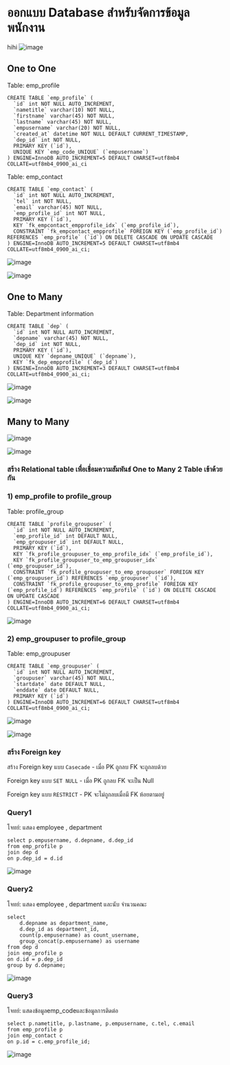 # ออกแบบ Database สำหรับจัดการข้อมูลพนักงาน #

hihi
![image](https://github.com/user-attachments/assets/88fd6e1f-0d1a-4b67-95b6-1cb99d5e392c)


## One to One ##
Table: emp_profile
```
CREATE TABLE `emp_profile` (
  `id` int NOT NULL AUTO_INCREMENT,
  `nametitle` varchar(10) NOT NULL,
  `firstname` varchar(45) NOT NULL,
  `lastname` varchar(45) NOT NULL,
  `empusername` varchar(20) NOT NULL,
  `created_at` datetime NOT NULL DEFAULT CURRENT_TIMESTAMP,
  `dep_id` int NOT NULL,
  PRIMARY KEY (`id`),
  UNIQUE KEY `emp_code_UNIQUE` (`empusername`)
) ENGINE=InnoDB AUTO_INCREMENT=5 DEFAULT CHARSET=utf8mb4 COLLATE=utf8mb4_0900_ai_ci

```

Table: emp_contact
```
CREATE TABLE `emp_contact` (
  `id` int NOT NULL AUTO_INCREMENT,
  `tel` int NOT NULL,
  `email` varchar(45) NOT NULL,
  `emp_profile_id` int NOT NULL,
  PRIMARY KEY (`id`),
  KEY `fk_empcontact_empprofile_idx` (`emp_profile_id`),
  CONSTRAINT `fk_empcontact_empprofile` FOREIGN KEY (`emp_profile_id`) REFERENCES `emp_profile` (`id`) ON DELETE CASCADE ON UPDATE CASCADE
) ENGINE=InnoDB AUTO_INCREMENT=5 DEFAULT CHARSET=utf8mb4 COLLATE=utf8mb4_0900_ai_ci;
```

![image](https://github.com/pying-hathai/Projgit/assets/132686635/0a1fe8b6-d54b-4d4e-855c-1c34d138cf33)

![image](https://github.com/pying-hathai/Projgit/assets/132686635/0d429938-e67e-4f58-b242-e5e3d3d54fb1)

## One to Many ##


Table: Department information
```
CREATE TABLE `dep` (
  `id` int NOT NULL AUTO_INCREMENT,
  `depname` varchar(45) NOT NULL,
  `dep_id` int NOT NULL,
  PRIMARY KEY (`id`),
  UNIQUE KEY `depname_UNIQUE` (`depname`),
  KEY `fk_dep_empprofile` (`dep_id`)
) ENGINE=InnoDB AUTO_INCREMENT=3 DEFAULT CHARSET=utf8mb4 COLLATE=utf8mb4_0900_ai_ci;
```


![image](https://github.com/pying-hathai/Projgit/assets/132686635/b34477d5-b273-4220-9963-ccb15a599658)

![image](https://github.com/pying-hathai/Projgit/assets/132686635/bfbbb7a0-9d0f-4e8c-bd09-507752a2da8b)

## Many to Many ##
![image](https://github.com/pying-hathai/Projgit/assets/132686635/0b820667-9412-4e6d-aaf8-6c0005c48131)

![image](https://github.com/pying-hathai/Projgit/assets/132686635/9aabcda5-c135-41b9-853c-44624dc227bd)

### สร้าง Relational table เพื่อเชื่อมความสัมพันธ์ One to Many 2 Table เข้าด้วยกัน ###
### 1) emp_profile to profile_group ###

Table: profile_group
```
CREATE TABLE `profile_groupuser` (
  `id` int NOT NULL AUTO_INCREMENT,
  `emp_profile_id` int DEFAULT NULL,
  `emp_groupuser_id` int DEFAULT NULL,
  PRIMARY KEY (`id`),
  KEY `fk_profile_groupuser_to_emp_profile_idx` (`emp_profile_id`),
  KEY `fk_profile_groupuser_to_emp_groupuser_idx` (`emp_groupuser_id`),
  CONSTRAINT `fk_profile_groupuser_to_emp_groupuser` FOREIGN KEY (`emp_groupuser_id`) REFERENCES `emp_groupuser` (`id`),
  CONSTRAINT `fk_profile_groupuser_to_emp_profile` FOREIGN KEY (`emp_profile_id`) REFERENCES `emp_profile` (`id`) ON DELETE CASCADE ON UPDATE CASCADE
) ENGINE=InnoDB AUTO_INCREMENT=6 DEFAULT CHARSET=utf8mb4 COLLATE=utf8mb4_0900_ai_ci;
```


![image](https://github.com/pying-hathai/Projgit/assets/132686635/8cff9f0d-00ec-42c4-95bc-85e8b4a78ecb)

### 2) emp_groupuser to profile_group ###

Table: emp_groupuser

```
CREATE TABLE `emp_groupuser` (
  `id` int NOT NULL AUTO_INCREMENT,
  `groupuser` varchar(45) NOT NULL,
  `startdate` date DEFAULT NULL,
  `enddate` date DEFAULT NULL,
  PRIMARY KEY (`id`)
) ENGINE=InnoDB AUTO_INCREMENT=6 DEFAULT CHARSET=utf8mb4 COLLATE=utf8mb4_0900_ai_ci;
```

![image](https://github.com/pying-hathai/Projgit/assets/132686635/4ad579e0-00a5-40cc-9806-672771ed2310)

![image](https://github.com/pying-hathai/Projgit/assets/132686635/9aba6da5-a570-4657-bca7-6b48a9f79c3a)

### สร้าง Foreign key ###

สร้าง Foreign key แบบ ```Casecade``` - เมื่อ PK ถูกลบ FK จะถูกลบด้วย

Foreign key แบบ ```SET NULL``` - เมื่อ PK ถูกลบ FK จะเป็น Null

Foreign key แบบ ```RESTRICT``` - PK จะไม่ถูกลบเมื่อมี FK ห้อยตามอยู่

### Query1 ###
โจทย์: แสดง employee , department
```
select p.empusername, d.depname, d.dep_id
from emp_profile p
join dep d
on p.dep_id = d.id
```
![image](https://github.com/pying-hathai/Projgit/assets/132686635/66121bb2-5db8-41e4-a12b-c6d3e6f7c0c3)

### Query2 ###
โจทย์: แสดง employee , department และนับ จำนวนคณะ
```
select 
	d.depname as department_name,
	d.dep_id as department_id,
    count(p.empusername) as count_username,
    group_concat(p.empusername) as username
from dep d
join emp_profile p
on d.id = p.dep_id
group by d.depname;
```
![image](https://github.com/pying-hathai/Projgit/assets/132686635/5cb02486-000c-4cad-8212-c4c77fb62f88)


### Query3 ###
โจทย์: แสดงข้อมูลemp_codeและข้อมูลการติดต่อ

```
select p.nametitle, p.lastname, p.empusername, c.tel, c.email
from emp_profile p
join emp_contact c
on p.id = c.emp_profile_id;
```
![image](https://github.com/pying-hathai/Projgit/assets/132686635/bbcadf70-5678-4dad-ae8e-9a5248624c04)


